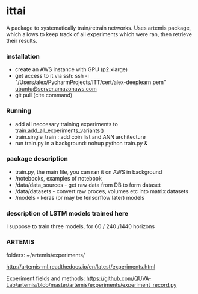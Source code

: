 # ittai
A package to systematically train/retrain networks.
Uses artemis package, which allows to keep track of all experiments which were ran, then retrieve their results.


### installation
- create an AWS instance with GPU (p2.xlarge)
- get access to it via ssh:
ssh -i "/Users/alex/PycharmProjects/ITT/cert/alex-deeplearn.pem" ubuntu@server.amazonaws.com
- git pull (cite command)


### Running
- add all neccesary training experiments to train.add_all_experiments_variants()
- train.single_train : add coin list and ANN architecture
- run train.py in a background:     nohup python train.py &


### package description
- train.py, the main file, you can ran it on AWS in background
- /notebooks, examples of notebook
- /data/data_sources - get raw data from DB to form dataset
- /data/datasets - convert raw proces, volumes etc into matrix datasets
- /models - keras (or may be tensorflow later) models


### description of LSTM models trained here
I suppose to train three models, for 60 / 240 /1440 horizons


### ARTEMIS 
folders: ~/artemis/experiments/

http://artemis-ml.readthedocs.io/en/latest/experiments.html


Experiment fields and methods:
https://github.com/QUVA-Lab/artemis/blob/master/artemis/experiments/experiment_record.py

